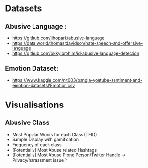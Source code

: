 # Datasets
## Abusive Language :
* https://github.com/jihopark/abusive-language
* https://data.world/thomasrdavidson/hate-speech-and-offensive-language
* https://github.com/okkyibrohim/id-abusive-language-detection

## Emotion Dataset:
* https://www.kaggle.com/nit003/bangla-youtube-sentiment-and-emotion-datasets#Emotion.csv


# Visualisations

## Abusive Class
* Most Popular Words for each Class (TFID)
* Sample Display with gamification
* Frequency of each class
* [Potentially] Most Abuse related Hashtags
* [Potentially] Most Abuse Prone Person/Twitter Handle -> Privacy/harassment issue ? 
